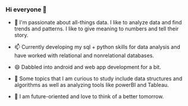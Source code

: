 ### Hi everyone 👋

<!--
**wildweasel02/wildweasel02** is a ✨ _special_ ✨ repository because its `README.md` (this file) appears on your GitHub profile.

Here are some ideas to get you started:

- 🔭 I’m currently working on ...
- 🌱 I’m currently learning ...
- 👯 I’m looking to collaborate on ...
- 🤔 I’m looking for help with ...
- 💬 Ask me about ...
- 📫 How to reach me: ...
- 😄 Pronouns: ...
- ⚡ Fun fact: ...
-->

- 🌱 I'm passionate about all-things data. I like to analyze data and find trends and patterns. I like to give meaning to numbers and tell their story.

- 📫 Currently developing my sql + python skills for data analysis and have worked with relational and nonrelational databases. 

- 😄 Dabbled into android and web app development for a bit. 

- 🤔 Some topics that I am curious to study include data structures and algorithms as well as analyzing tools like powerBI and Tableau. 

- 🙌 I am future-oriented and love to think of a better tomorrow. 
